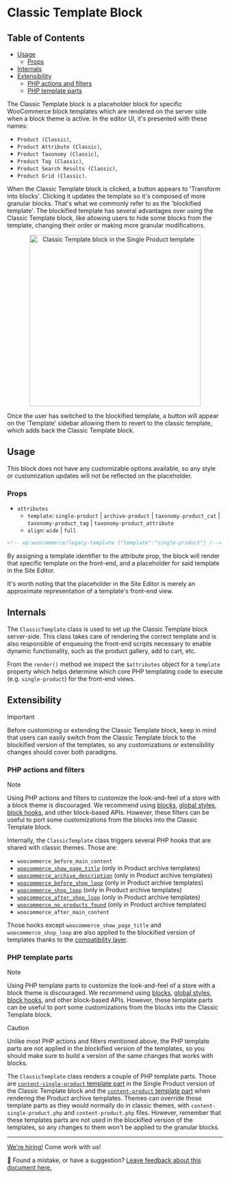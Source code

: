 # Classic Template Block <!-- omit in toc -->

## Table of Contents <!-- omit in toc -->

-   [Usage](#usage)
    -   [Props](#props)
-   [Internals](#internals)
-   [Extensibility](#extensibility)
    -   [PHP actions and filters](#php-actions-and-filters)
    -   [PHP template parts](#php-template-parts)

The Classic Template block is a placeholder block for specific WooCommerce block templates which are rendered on the server side when a block theme is active. In the editor UI, it's presented with these names:

- `Product (Classic)`,
- `Product Attribute (Classic)`,
- `Product Taxonomy (Classic)`,
- `Product Tag (Classic)`,
- `Product Search Results (Classic)`,
- `Product Grid (Classic)`.

When the Classic Template block is clicked, a button appears to 'Transform into blocks'. Clicking it updates the template so it's composed of more granular blocks. That's what we commonly refer to as the 'blockified template'. The blockified template has several advantages over using the Classic Template block, like allowing users to hide some blocks from the template, changing their order or making more granular modifications.

<p align="center"><!-- markdownlint-disable-line no-inline-html -->
  <img src="https://github.com/woocommerce/woocommerce/assets/3616980/c996d4e8-8839-4542-b6a3-9f01627c482d" alt="Classic Template block in the Single Product template" width="400"/><!-- markdownlint-disable-line no-inline-html -->
</p><!-- markdownlint-disable-line no-inline-html -->

Once the user has switched to the blockified template, a button will appear on the 'Template' sidebar allowing them to revert to the classic template, which adds back the Classic Template block.

## Usage

This block does not have any customizable options available, so any style or customization updates will not be reflected on the placeholder.

### Props

-   `attributes`
    -   `template`: `single-product` | `archive-product` | `taxonomy-product_cat` | `taxonomy-product_tag` | `taxonomy-product_attribute`
    -   `align`: `wide` | `full`

```html
<!-- wp:woocommerce/legacy-template {"template":"single-product"} /-->
```

By assigning a template identifier to the attribute prop, the block will render that specific template on the front-end, and a placeholder for said template in the Site Editor.

It's worth noting that the placeholder in the Site Editor is merely an approximate representation of a template's front-end view.

## Internals

The `ClassicTemplate` class is used to set up the Classic Template block server-side. This class takes care of rendering the correct template and is also responsible of enqueuing the front-end scripts necessary to enable dynamic functionality, such as the product gallery, add to cart, etc.

From the `render()` method we inspect the `$attributes` object for a `template` property which helps determine which core PHP templating code to execute (e.g. `single-product`) for the front-end views.

## Extensibility

> [!IMPORTANT]
> Before customizing or extending the Classic Template block, keep in mind that users can easily switch from the Classic Template block to the blockified version of the templates, so any customizations or extensibility changes should cover both paradigms.

### PHP actions and filters

> [!NOTE]
> Using PHP actions and filters to customize the look-and-feel of a store with a block theme is discouraged. We recommend using [blocks](https://developer.wordpress.org/block-editor/), [global styles](https://developer.wordpress.org/themes/global-settings-and-styles/), [block hooks](https://make.wordpress.org/core/2023/10/15/introducing-block-hooks-for-dynamic-blocks/), and other block-based APIs. However, these filters can be useful to port some customizations from the blocks into the Classic Template block.

Internally, the `ClassicTemplate` class triggers several PHP hooks that are shared with classic themes. Those are:

- `woocommerce_before_main_content`
- [`woocommerce_show_page_title`](https://github.com/woocommerce/woocommerce/blob/f040e3acf7df9420a09d37b84358ac7d2e03b8a3/plugins/woocommerce/src/Blocks/BlockTypes/ClassicTemplate.php#L264) (only in Product archive templates)
- [`woocommerce_archive_description`](https://github.com/woocommerce/woocommerce/blob/f040e3acf7df9420a09d37b84358ac7d2e03b8a3/plugins/woocommerce/src/Blocks/BlockTypes/ClassicTemplate.php#L281) (only in Product archive templates)
- [`woocommerce_before_shop_loop`](https://github.com/woocommerce/woocommerce/blob/f040e3acf7df9420a09d37b84358ac7d2e03b8a3/plugins/woocommerce/src/Blocks/BlockTypes/ClassicTemplate.php#L296) (only in Product archive templates)
- [`woocommerce_shop_loop`](https://github.com/woocommerce/woocommerce/blob/f040e3acf7df9420a09d37b84358ac7d2e03b8a3/plugins/woocommerce/src/Blocks/BlockTypes/ClassicTemplate.php#L309) (only in Product archive templates)
- [`woocommerce_after_shop_loop`](https://github.com/woocommerce/woocommerce/blob/f040e3acf7df9420a09d37b84358ac7d2e03b8a3/plugins/woocommerce/src/Blocks/BlockTypes/ClassicTemplate.php#L324) (only in Product archive templates)
- [`woocommerce_no_products_found`](https://github.com/woocommerce/woocommerce/blob/f040e3acf7df9420a09d37b84358ac7d2e03b8a3/plugins/woocommerce/src/Blocks/BlockTypes/ClassicTemplate.php#L333) (only in Product archive templates)
- `woocommerce_after_main_content`

Those hooks except `woocommerce_show_page_title` and `woocommerce_shop_loop` are also applied to the blockified version of templates thanks to the [compatibility layer](../../../../docs/internal-developers/blockified-templates/compatibility-layer.md).

### PHP template parts

> [!NOTE]
> Using PHP template parts to customize the look-and-feel of a store with a block theme is discouraged. We recommend using [blocks](https://developer.wordpress.org/block-editor/), [global styles](https://developer.wordpress.org/themes/global-settings-and-styles/), [block hooks](https://make.wordpress.org/core/2023/10/15/introducing-block-hooks-for-dynamic-blocks/), and other block-based APIs. However, these template parts can be useful to port some customizations from the blocks into the Classic Template block.

> [!CAUTION]
> Unlike most PHP actions and filters mentioned above, the PHP template parts are not applied in the blockified version of the templates, so you should make sure to build a version of the same changes that works with blocks.

The `ClassicTemplate` class renders a couple of PHP template parts. Those are [`content-single-product` template part](https://github.com/woocommerce/woocommerce/blob/f040e3acf7df9420a09d37b84358ac7d2e03b8a3/plugins/woocommerce/src/Blocks/BlockTypes/ClassicTemplate.php#L213) in the Single Product version of the Classic Template block and the [`content-product` template part](https://github.com/woocommerce/woocommerce/blob/f040e3acf7df9420a09d37b84358ac7d2e03b8a3/plugins/woocommerce/src/Blocks/BlockTypes/ClassicTemplate.php#L311) when rendering the Product archive templates. Themes can override those template parts as they would normally do in classic themes, with `content-single-product.php` and `content-product.php` files. However, remember that these templates parts are not used in the blockified version of the templates, so any changes to them won't be applied to the granular blocks.

<!-- FEEDBACK -->

---

[We're hiring!](https://woocommerce.com/careers/) Come work with us!

🐞 Found a mistake, or have a suggestion? [Leave feedback about this document here.](https://github.com/woocommerce/woocommerce-gutenberg-products-block/issues/new?assignees=&labels=type%3A+documentation&template=--doc-feedback.md&title=Feedback%20on%20./docs/README.md)

<!-- /FEEDBACK -->
